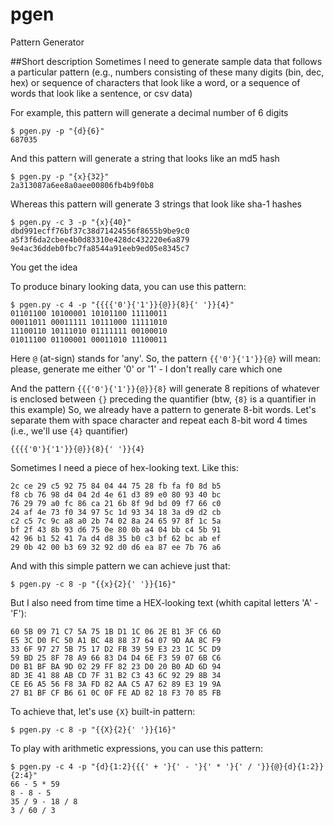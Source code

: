 pgen
====

Pattern Generator

##Short description
Sometimes I need to generate sample data that follows a particular pattern (e.g., numbers consisting of these many digits (bin, dec, hex) or sequence of characters that look like a word, or a sequence of words that look like a sentence, or csv data)

For example, this pattern will generate a decimal number of 6 digits

    $ pgen.py -p "{d}{6}"
    687035

And this pattern will generate a string that looks like an md5 hash

    $ pgen.py -p "{x}{32}"
    2a313087a6ee8a0aee00806fb4b9f0b8
    
Whereas this pattern will generate 3 strings that look like sha-1 hashes

    $ pgen.py -c 3 -p "{x}{40}"
    dbd991ecff76bf37c38d71424556f8655b9be9c0
    a5f3f6da2cbee4b0d83310e428dc432220e6a879
    9e4ac36ddeb0fbc7fa8544a91eeb9ed05e8345c7
    
You get the idea

To produce binary looking data, you can use this pattern:

    $ pgen.py -c 4 -p "{{{{'0'}{'1'}}{@}}{8}{' '}}{4}"
    01101100 10100001 10101100 11110011
    00011011 00011111 10111000 11111010
    11100110 10111010 01111111 00100010
    01011100 01100001 00011010 11100011
    
Here ```@``` (at-sign) stands for 'any'. So, the pattern ```{{'0'}{'1'}}{@}``` will mean: please, generate me either '0' or '1' - I don't really care which one

And the pattern ```{{{'0'}{'1'}}{@}}{8}``` will generate 8 repitions of whatever is enclosed between ```{}``` preceding the quantifier (btw, ```{8}``` is a quantifier in this example)
So, we already have a pattern to generate 8-bit words. Let's separate them with space character and repeat each 8-bit word 4 times (i.e., we'll use ```{4}``` quantifier)

    {{{{'0'}{'1'}}{@}}{8}{' '}}{4}
    
Sometimes I need a piece of hex-looking text. Like this:

    2c ce 29 c5 92 75 84 04 44 75 28 fb fa f0 8d b5
    f8 cb 76 98 d4 04 2d 4e 61 d3 89 e0 80 93 40 bc
    76 29 79 a0 fc 86 ca 21 6b 8f 9d bd 09 f7 66 c0
    24 af 4e 73 f0 34 97 5c 1d 93 34 18 3a d9 d2 cb
    c2 c5 7c 9c a8 a0 2b 74 02 8a 24 65 97 8f 1c 5a
    bf 2f 43 8b 93 d6 75 0e 80 0b a4 04 bb c4 5b 91
    42 96 b1 52 41 7a d4 d8 35 b0 c3 bf 62 bc ab ef
    29 0b 42 00 b3 69 32 92 d0 d6 ea 87 ee 7b 76 a6
    
And with this simple pattern we can achieve just that:

    $ pgen.py -c 8 -p "{{x}{2}{' '}}{16}"
    
But I also need from time time a HEX-looking text (whith capital letters 'A' - 'F'):

    60 5B 09 71 C7 5A 75 1B D1 1C 06 2E B1 3F C6 6D
    E5 3C D0 FC 50 A1 BC 48 88 37 64 07 9D AA 8C F9
    33 6F 97 27 5B 75 17 D2 FB 39 59 E3 23 1C 5C D9
    59 BD 25 8F 78 A9 66 83 D4 D4 6E F3 59 07 6B C6
    D0 B1 BF BA 9D 02 29 FF 82 23 D0 20 B0 AD 6D 94
    8D 3E 41 88 AB CD 7F 31 B2 C3 43 6C 92 29 8B 34
    CE E6 A5 56 F8 3A FD 82 AA C5 A7 62 89 E3 19 9A
    27 B1 BF CF B6 61 0C 0F FE AD 82 18 F3 70 85 FB
    
To achieve that, let's use ```{X}``` built-in pattern:

    $ pgen.py -c 8 -p "{{X}{2}{' '}}{16}"

To play with arithmetic expressions, you can use this pattern:

    $ pgen.py -c 4 -p "{d}{1:2}{{{' + '}{' - '}{' * '}{' / '}}{@}{d}{1:2}}{2:4}"
    66 - 5 * 59
    8 - 8 - 5
    35 / 9 - 18 / 8
    3 / 60 / 3
